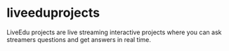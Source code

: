 # liveeduprojects
LiveEdu projects are live streaming interactive projects where you can ask streamers questions and get answers in real time.
